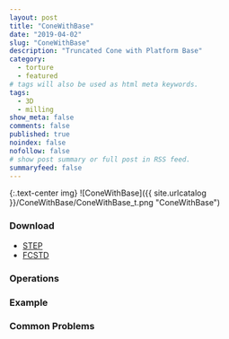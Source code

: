 ```yaml
---
layout: post
title: "ConeWithBase"
date: "2019-04-02"
slug: "ConeWithBase"
description: "Truncated Cone with Platform Base"
category: 
  - torture
  - featured
# tags will also be used as html meta keywords.
tags:
  - 3D
  - milling
show_meta: false
comments: false
published: true
noindex: false
nofollow: false
# show post summary or full post in RSS feed.
summaryfeed: false
---
```

{:.text-center img}
![ConeWithBase]({{ site.urlcatalog }}/ConeWithBase/ConeWithBase_t.png "ConeWithBase")

<!--more-->

### Download
- [STEP]({{site.urlcatalog}}/ConeWithBase/ConeWithBase.step)
- [FCSTD]({{site.urlcatalog}}/ConeWithBase/ConeWithBase.fcstd)

### Operations

### Example

### Common Problems




